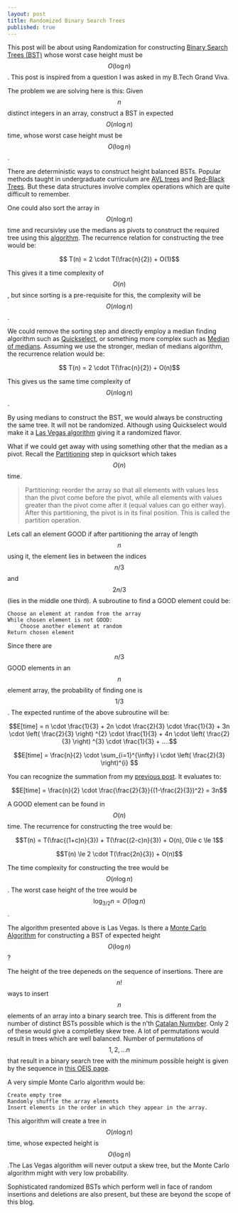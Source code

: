 ```yaml
---
layout: post
title: Randomized Binary Search Trees
published: true
---
```

This post will be about using Randomization for constructing [Binary Search Trees (BST)](https://en.wikipedia.org/wiki/Binary_search_tree) whose worst case height must be $$O(\log n)$$. This post is inspired from a question I was asked in my B.Tech Grand Viva.

The problem we are solving here is this:
Given $$n$$ distinct integers in an array, construct a BST in expected $$O(n \log n)$$ time, whose worst case height must be $$O(\log n)$$.

There are deterministic ways to construct height balanced BSTs. Popular methods taught in undergraduate curriculum are [AVL trees](https://en.wikipedia.org/wiki/AVL_tree) and [Red-Black Trees](https://en.wikipedia.org/wiki/Red%E2%80%93black_tree). But these data structures involve complex operations which are quite difficult to remember.

One could also sort the array in $$O(n \log n)$$ time and recursivley use the medians as pivots to construct the required tree using this [algorithm](http://articles.leetcode.com/convert-sorted-array-into-balanced/). The recurrence relation for constructing the tree would be:

$$ T(n) = 2 \cdot T(\frac{n}{2}) + O(1)$$

This gives it a time complexity of $$O(n)$$, but since sorting is a pre-requisite for this, the complexity will be $$O(n \log n)$$.

We could remove the sorting step and directly employ a median finding algorithm such as [Quickselect](https://en.wikipedia.org/wiki/Quickselect), or something more complex such as [Median of medians](https://en.wikipedia.org/wiki/Median_of_medians). Assuming we use the stronger, median of medians algorithm, the recurrence relation would be:

$$ T(n) = 2 \cdot T(\frac{n}{2}) + O(n)$$

This gives us the same time complexity of $$O(n \log n)$$.

By using medians to construct the BST, we would always be constructing the same tree. It will not be randomized. Although using Quickselect would make it a [Las Vegas algorithm](https://en.wikipedia.org/wiki/Las_Vegas_algorithm) giving it a randomized flavor.

What if we could get away with using something other that the median as a pivot. Recall the [Partitioning](https://en.wikipedia.org/wiki/Quicksort#Algorithm) step in quicksort which takes $$O(n)$$ time.

>Partitioning: reorder the array so that all elements with values less than the pivot come before the pivot, while all elements with values greater than the pivot come after it (equal values can go either way). After this partitioning, the pivot is in its final position. This is called the partition operation.

Lets call an element GOOD if after partitioning the array of length $$n$$ using it, the element lies in between the indices $$n/3$$ and $$2n/3$$ (lies in the middle one third). A subroutine to find a GOOD element could be:
	
    Choose an element at random from the array
    While chosen element is not GOOD:
    	Choose another element at random
    Return chosen element
    
Since there are $$n/3$$ GOOD elements in an $$n$$ element array, the probability of finding one is $$1/3$$. The expected runtime of the above subroutine will be:

$$E[time] = n \cdot \frac{1}{3} + 2n \cdot \frac{2}{3} \cdot \frac{1}{3} + 3n \cdot \left( \frac{2}{3} \right) ^{2} \cdot \frac{1}{3} + 4n \cdot \left( \frac{2}{3} \right) ^{3} \cdot \frac{1}{3} + ....$$

$$E[time] = \frac{n}{2} \cdot \sum_{i=1}^{\infty} i \cdot \left( \frac{2}{3} \right)^{i} $$

You can recognize the summation from my [previous post](http://sudeepraja.github.io/Hello-World/). It evaluates to:

$$E[time] = \frac{n}{2} \cdot \frac{\frac{2}{3}}{(1-\frac{2}{3})^2} = 3n$$

A GOOD element can be found in $$O(n)$$ time. The recurrence for constructing the tree would be:

$$T(n) = T(\frac{(1+c)n}{3}) + T(\frac{(2-c)n}{3}) + O(n), 0\le c \le 1$$

$$T(n) \le 2 \cdot T(\frac{2n}{3}) + O(n)$$

The time complexity for constructing the tree would be $$O(n \log n)$$. The worst case height of the tree would be $$ \log_{3/2} n = O(\log n)$$.

The algorithm presented above is Las Vegas. Is there a [Monte Carlo Algorithm](https://en.wikipedia.org/wiki/Monte_Carlo_algorithm) for constructing a BST of expected height $$O(\log n)$$?

The height of the tree depeneds on the sequence of insertions. There are $$n!$$ ways to insert $$n$$ elements of an array into a binary search tree. This is different from the number of distinct BSTs possible which is the n'th [Catalan Numvber](https://en.wikipedia.org/wiki/Catalan_number). Only 2 of these would give a completley skew tree. A lot of permutations would result in trees which are well balanced. Number of permutations of $$1,2,...n$$ that result in a binary search tree with the minimum possible height is given by the sequence in [this OEIS page](https://oeis.org/A076615).

A very simple Monte Carlo algorithm would be:

	Create empty tree
    Randomly shuffle the array elements
    Insert elements in the order in which they appear in the array.
    
This algorithm will create a tree in $$O(n \log n)$$ time, whose expected height is $$O(\log n)$$.The Las Vegas algorithm will never output a skew tree, but the Monte Carlo algorithm might with very low probability.

Sophisticated randomized BSTs which perform well in face of random insertions and deletions are also present, but these are beyond the scope of this blog.
